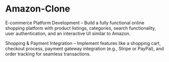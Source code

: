 # Amazon-Clone


E-commerce Platform Development – Build a fully functional online shopping platform with product listings, categories, search functionality, user authentication, and an interactive UI similar to Amazon.

Shopping & Payment Integration – Implement features like a shopping cart, checkout process, payment gateway integration (e.g., Stripe or PayPal), and order tracking for seamless transactions.

